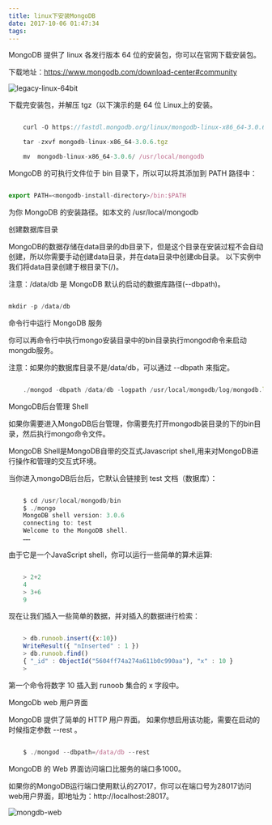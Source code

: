 ```yaml
---
title: linux下安装MongoDB
date: 2017-10-06 01:47:34
tags:
---
```


MongoDB 提供了 linux 各发行版本 64 位的安装包，你可以在官网下载安装包。

下载地址：https://www.mongodb.com/download-center#community

![legacy-linux-64bit](http://oncykm32h.bkt.clouddn.com/mongodb-download.png)

下载完安装包，并解压 tgz（以下演示的是 64 位 Linux上的安装。

```js

	curl -O https://fastdl.mongodb.org/linux/mongodb-linux-x86_64-3.0.6.tgz    # 下载

	tar -zxvf mongodb-linux-x86_64-3.0.6.tgz                                   # 解压

	mv  mongodb-linux-x86_64-3.0.6/ /usr/local/mongodb                         # 将解压包拷贝到指定目录

```

MongoDB 的可执行文件位于 bin 目录下，所以可以将其添加到 PATH 路径中：

```js

export PATH=<mongodb-install-directory>/bin:$PATH

```

<mongodb-install-directory> 为你 MongoDB 的安装路径。如本文的 /usr/local/mongodb

创建数据库目录

MongoDB的数据存储在data目录的db目录下，但是这个目录在安装过程不会自动创建，所以你需要手动创建data目录，并在data目录中创建db目录。
以下实例中我们将data目录创建于根目录下(/)。

注意：/data/db 是 MongoDB 默认的启动的数据库路径(--dbpath)。

```js

mkdir -p /data/db

```

命令行中运行 MongoDB 服务

你可以再命令行中执行mongo安装目录中的bin目录执行mongod命令来启动mongdb服务。

注意：如果你的数据库目录不是/data/db，可以通过 --dbpath 来指定。

```js

	./mongod -dbpath /data/db -logpath /usr/local/mongodb/log/mongodb.log -logappend -fork -port 27017

```

MongoDB后台管理 Shell

如果你需要进入MongoDB后台管理，你需要先打开mongodb装目录的下的bin目录，然后执行mongo命令文件。

MongoDB Shell是MongoDB自带的交互式Javascript shell,用来对MongoDB进行操作和管理的交互式环境。

当你进入mongoDB后台后，它默认会链接到 test 文档（数据库）：

```js

	$ cd /usr/local/mongodb/bin
	$ ./mongo
	MongoDB shell version: 3.0.6
	connecting to: test
	Welcome to the MongoDB shell.
	……

```

由于它是一个JavaScript shell，你可以运行一些简单的算术运算:

```js

	> 2+2
	4
	> 3+6
	9

```

现在让我们插入一些简单的数据，并对插入的数据进行检索：

```js

	> db.runoob.insert({x:10})
	WriteResult({ "nInserted" : 1 })
	> db.runoob.find()
	{ "_id" : ObjectId("5604ff74a274a611b0c990aa"), "x" : 10 }
	>

```

第一个命令将数字 10 插入到 runoob 集合的 x 字段中。

MongoDb web 用户界面

MongoDB 提供了简单的 HTTP 用户界面。 如果你想启用该功能，需要在启动的时候指定参数 --rest 。

```js

	$ ./mongod --dbpath=/data/db --rest

```

MongoDB 的 Web 界面访问端口比服务的端口多1000。

如果你的MongoDB运行端口使用默认的27017，你可以在端口号为28017访问web用户界面，即地址为：http://localhost:28017。

![mongdb-web](http://oncykm32h.bkt.clouddn.com/mongodb-web.jpg)

